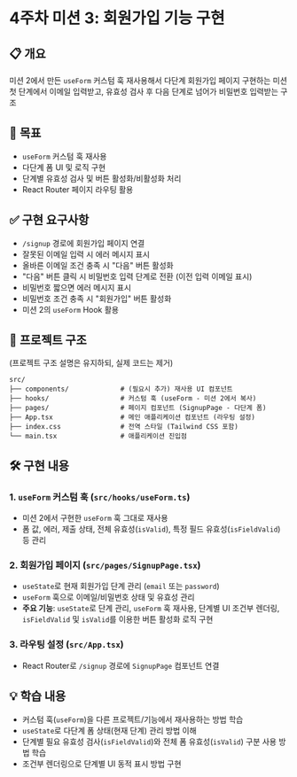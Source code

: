 # 4주차 미션 3: 회원가입 기능 구현

## 📋 개요
미션 2에서 만든 `useForm` 커스텀 훅 재사용해서 다단계 회원가입 페이지 구현하는 미션
첫 단계에서 이메일 입력받고, 유효성 검사 후 다음 단계로 넘어가 비밀번호 입력받는 구조

## 🎯 목표
- `useForm` 커스텀 훅 재사용
- 다단계 폼 UI 및 로직 구현
- 단계별 유효성 검사 및 버튼 활성화/비활성화 처리
- React Router 페이지 라우팅 활용

## ✅ 구현 요구사항
- `/signup` 경로에 회원가입 페이지 연결
- 잘못된 이메일 입력 시 에러 메시지 표시
- 올바른 이메일 조건 충족 시 "다음" 버튼 활성화
- "다음" 버튼 클릭 시 비밀번호 입력 단계로 전환 (이전 입력 이메일 표시)
- 비밀번호 짧으면 에러 메시지 표시
- 비밀번호 조건 충족 시 "회원가입" 버튼 활성화
- 미션 2의 `useForm` Hook 활용

## 📂 프로젝트 구조
(프로젝트 구조 설명은 유지하되, 실제 코드는 제거)
```
src/
├── components/             # (필요시 추가) 재사용 UI 컴포넌트
├── hooks/                  # 커스텀 훅 (useForm - 미션 2에서 복사)
├── pages/                  # 페이지 컴포넌트 (SignupPage - 다단계 폼)
├── App.tsx                 # 메인 애플리케이션 컴포넌트 (라우팅 설정)
├── index.css               # 전역 스타일 (Tailwind CSS 포함)
└── main.tsx                # 애플리케이션 진입점
```

## 🛠️ 구현 내용

### 1. `useForm` 커스텀 훅 (`src/hooks/useForm.ts`)
- 미션 2에서 구현한 `useForm` 훅 그대로 재사용
- 폼 값, 에러, 제출 상태, 전체 유효성(`isValid`), 특정 필드 유효성(`isFieldValid`) 등 관리

### 2. 회원가입 페이지 (`src/pages/SignupPage.tsx`)
- `useState`로 현재 회원가입 단계 관리 (`email` 또는 `password`)
- `useForm` 훅으로 이메일/비밀번호 상태 및 유효성 관리
- **주요 기능**: `useState`로 단계 관리, `useForm` 훅 재사용, 단계별 UI 조건부 렌더링, `isFieldValid` 및 `isValid`를 이용한 버튼 활성화 로직 구현

### 3. 라우팅 설정 (`src/App.tsx`)
- React Router로 `/signup` 경로에 `SignupPage` 컴포넌트 연결

## 💡 학습 내용
- 커스텀 훅(`useForm`)을 다른 프로젝트/기능에서 재사용하는 방법 학습
- `useState`로 다단계 폼 상태(현재 단계) 관리 방법 이해
- 단계별 필요 유효성 검사(`isFieldValid`)와 전체 폼 유효성(`isValid`) 구분 사용 방법 학습
- 조건부 렌더링으로 단계별 UI 동적 표시 방법 구현
